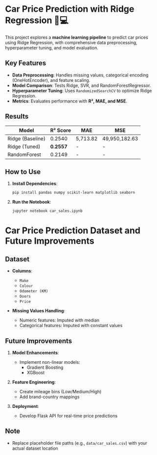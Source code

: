 # Car Price Prediction with Ridge Regression 🚗💻

This project explores a **machine learning pipeline** to predict car prices using Ridge Regression, with comprehensive data preprocessing, hyperparameter tuning, and model evaluation.

## Key Features
- **Data Preprocessing**: Handles missing values, categorical encoding (OneHotEncoder), and feature scaling.
- **Model Comparison**: Tests Ridge, SVR, and RandomForestRegressor.
- **Hyperparameter Tuning**: Uses `RandomizedSearchCV` to optimize Ridge Regression.
- **Metrics**: Evaluates performance with **R², MAE, and MSE**.

## Results
| Model                | R² Score   | MAE      | MSE          |
|----------------------|------------|----------|--------------|
| Ridge (Baseline)     | 0.2540     | 5,713.82 | 49,950,182.63|
| Ridge (Tuned)        | **0.2557** | -        | -            |
| RandomForest         | 0.2149     | -        | -            |

## How to Use
1. **Install Dependencies**:
   ```bash
   pip install pandas numpy scikit-learn matplotlib seaborn

2. **Run the Notebook**:
    ```bash
    jupyter notebook car_sales.ipynb

# Car Price Prediction Dataset and Future Improvements

## Dataset
- **Columns**: 
  - `Make` 
  - `Colour` 
  - `Odometer (KM)` 
  - `Doors` 
  - `Price`
  
- **Missing Values Handling**:
  - Numeric features: Imputed with median
  - Categorical features: Imputed with constant values

## Future Improvements
1. **Model Enhancements**:
   - Implement non-linear models:
     - Gradient Boosting
     - XGBoost

2. **Feature Engineering**:
   - Create mileage bins (Low/Medium/High)
   - Add brand-country mappings

3. **Deployment**:
   - Develop Flask API for real-time price predictions

## Note
- Replace placeholder file paths (e.g., `data/car_sales.csv`) with your actual dataset location
